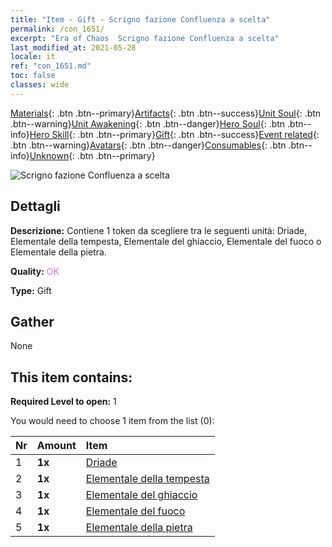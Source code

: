 ```yaml
---
title: "Item - Gift - Scrigno fazione Confluenza a scelta"
permalink: /con_1651/
excerpt: "Era of Chaos  Scrigno fazione Confluenza a scelta"
last_modified_at: 2021-05-28
locale: it
ref: "con_1651.md"
toc: false
classes: wide
---
```

 [Materials](/ItemsIT/){: .btn .btn--primary}[Artifacts](/ItemsIT/Artifacts/){: .btn .btn--success}[Unit Soul](/ItemsIT/UnitSoul/){: .btn .btn--warning}[Unit Awakening](/ItemsIT/UnitAwakening/){: .btn .btn--danger}[Hero Soul](/ItemsIT/HeroSoul/){: .btn .btn--info}[Hero Skill](/ItemsIT/HeroSkill/){: .btn .btn--primary}[Gift](/ItemsIT/Gift/){: .btn .btn--success}[Event related](/ItemsIT/Events/){: .btn .btn--warning}[Avatars](/ItemsIT/Avatars/){: .btn .btn--danger}[Consumables](/ItemsIT/Consumables/){: .btn .btn--info}[Unknown](/ItemsIT/Unknown/){: .btn .btn--primary}

 ![Scrigno fazione Confluenza a scelta](/images/t/i_907267.png)

## Dettagli
 **Descrizione:** Contiene 1 token da scegliere tra le seguenti unità: Driade, Elementale della tempesta, Elementale del ghiaccio, Elementale del fuoco o Elementale della pietra.

 **Quality:** <span style="color: #DA70D6">OK</span>

 **Type:** Gift

## Gather

  None

## This item contains:

 **Required Level to open:** 1

 You would need to choose 1 item from the list (0):

  | Nr | Amount |     Item    |
  |:---|:-------|:------------|
  | 1 |  **1x** | [Driade](/ItemsIT/unt_262/) |  | 
  | 2 |  **1x** | [Elementale della tempesta](/ItemsIT/unt_263/) |  | 
  | 3 |  **1x** | [Elementale del ghiaccio](/ItemsIT/unt_264/) |  | 
  | 4 |  **1x** | [Elementale del fuoco](/ItemsIT/unt_265/) |  | 
  | 5 |  **1x** | [Elementale della pietra](/ItemsIT/unt_266/) |  | 
